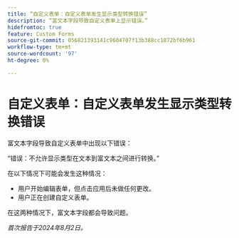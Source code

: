 ```yaml
---
title: “自定义表单：自定义表单发生显示类型转换错误”
description: “富文本字段导致自定义表单上显示错误。”
hidefromtoc: true
feature: Custom Forms
source-git-commit: 056821393141c9604707f13b388cc1872bf6b961
workflow-type: tm+mt
source-wordcount: '97'
ht-degree: 0%

---
```



# 自定义表单：自定义表单发生显示类型转换错误

富文本字段导致自定义表单中出现以下错误：

“错误：不允许显示类型在文本到富文本之间进行转换。”

在以下情况下可能会发生这种情况：

* 用户开始编辑表单，但点击应用后未做任何更改。
* 用户正在创建自定义表单。

在这两种情况下，富文本字段都会导致问题。

_首次报告于2024年8月2日。_
